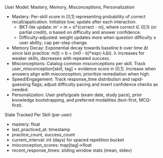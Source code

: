 User Model: Mastery, Memory, Misconceptions, Personalization

- Mastery: Per-skill score in [0,1] representing probability of correct recall/application. Initialize low; update after each interaction.
  - BKT-lite update: m' = m + α*(correct - m), where correct ∈ {0,1} (or partial credit), α based on difficulty and answer confidence.
  - Difficulty-adjusted: weight updates more when question difficulty ≥ user ability; cap per-step change.
- Memory Decay: Exponential decay towards baseline b over time Δt since last practice: m(t) = b + (m0 - b)*exp(-λΔt). λ increases for weaker skills, decreases with repeated success.
- Misconceptions: Catalog common misconceptions per skill. Track user_misconception[skill, tag] = evidence score in [0,1]. Increase when answers align with misconception; prioritize remediation when high.
- Speed/Engagement: Track response_time distribution and rapid-guessing flags; adjust difficulty pacing and insert confidence checks as needed.
- Personalization: User prefs/goals (exam date, study pace), prior knowledge bootstrapping, and preferred modalities (text-first, MCQ-first).

State Tracked Per Skill (per user)

- mastery: float
- last_practiced_at: timestamp
- practice_count, success_count
- current_interval: int (days) for spaced repetition bucket
- misconception_scores: map[tag]→float
- recent_response_times: sliding window stats (mean, stdev)

